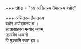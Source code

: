 +++
title = "०४ असितस्य तैमातस्य बभ्रोर्"

+++
असितस्य तैमातस्य  
बभ्रोर् अपोदकस्य च ।  
सात्रासाहस्य मन्योर् ज्याम्  
उग्रस्येव धन्वनो  
वि मुञ्चामि रथाꣳ इव ॥